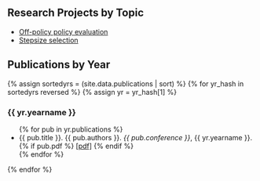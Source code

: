 <h2>Research Projects by Topic</h2>

<ul>
 	<li><a href="projects/offpolicy.html">Off-policy policy evaluation</a></li>
 	<li><a href="projects/stepsizes.html">Stepsize selection</a></li>
</ul>

<h2>Publications by Year</h2>

<!-- Super important: do not indent the content line, because then it -->
<!-- gets treated like code -->
<!-- Old stuff now, Alex has a better suggestion
{% assign sortedyrs = (site.publications | sort: 'name') | reverse %}
{% for pubyr in sortedyrs %}

<h3>{{ pubyr.name }}</h3>

{{ pubyr.content | markdownify }}

{% endfor %}
-->
{% assign sortedyrs = (site.data.publications | sort) %}
{% for yr_hash in sortedyrs reversed %}
{% assign yr = yr_hash[1] %}

<h3>{{ yr.yearname }}</h3>

<ul>
{% for pub in yr.publications %}
<li>
{{ pub.title }}. {{ pub.authors }}. <i>{{ pub.conference }}</i>, {{ yr.yearname }}.
{% if pub.pdf %}
<a href=" {{ pub.pdf }}">[pdf]</a>
{% endif %}
</li>
{% endfor %}
</ul>

{% endfor %}
